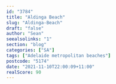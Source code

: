 ```yaml
---
id: "3784"
title: "Aldinga Beach"
slug: "Aldinga-Beach"
draft: "false"
author: "Sean"
seealsolinks: "1"
section: "blog"
categories: ["SA"]
tags: ["Adelaide metropolitan beaches"]
postcode: "5174"
date: "2021-11-10T22:00:09+11:00"
realScore: 90
---
```

